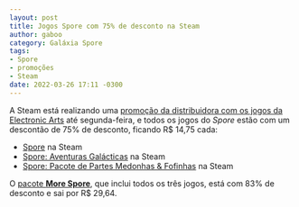 ```yaml
---
layout: post
title: Jogos Spore com 75% de desconto na Steam
author: gaboo
category: Galáxia Spore
tags:
- Spore
- promoções
- Steam
date: 2022-03-26 17:11 -0300
---
```

A Steam está realizando uma [promoção da distribuidora com os jogos da Electronic Arts](https://store.steampowered.com/sale/ea-publisher-sale?snr=1_5_9_) até segunda-feira, e todos os jogos do _Spore_ estão com um descontão de 75% de desconto, ficando R$ 14,75 cada:

* [Spore](https://store.steampowered.com/app/17390/SPORE/?snr=1_430_4__431) na Steam
* [Spore: Aventuras Galácticas](https://store.steampowered.com/app/24720/SPORE_Galactic_Adventures/?snr=1_430_4__431) na Steam
* [Spore: Pacote de Partes Medonhas & Fofinhas](https://store.steampowered.com/app/17440/SPORE_Creepy__Cute_Parts_Pack/?snr=1_430_4__431) na Steam

O [pacote **More Spore**](https://store.steampowered.com/bundle/1245/More_Spore/), que inclui todos os três jogos, está com 83% de desconto e sai por R$ 29,64.
